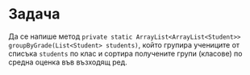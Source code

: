 Задача
======

Да се напише метод
`private static ArrayList<ArrayList<Student>> groupByGrade(List<Student> students)`,
който групира учениците от списъка `students` по клас и сортира получените групи
(класове) по средна оценка във възходящ ред.
